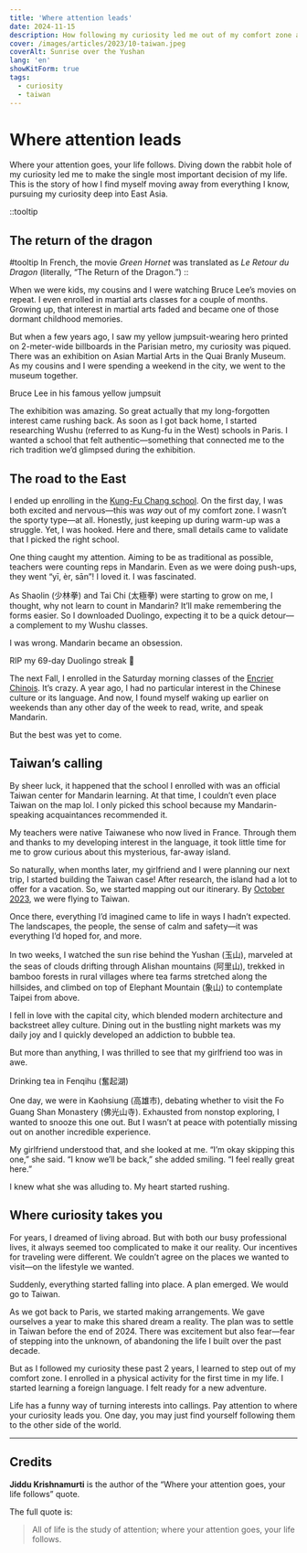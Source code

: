 ```yaml
---
title: 'Where attention leads'
date: 2024-11-15
description: How following my curiosity led me out of my comfort zone and until the other side of the world.
cover: /images/articles/2023/10-taiwan.jpeg
coverAlt: Sunrise over the Yushan
lang: 'en'
showKitForm: true
tags:
  - curiosity
  - taiwan
---
```


# Where attention leads

Where your attention goes, your life follows. Diving down the rabbit hole of my curiosity led me to make the single most important decision of my life. This is the story of how I find myself moving away from everything I know, pursuing my curiosity deep into East Asia.

::tooltip
## The return of the dragon

#tooltip
In French, the movie _Green Hornet_ was translated as _Le Retour du Dragon_ (literally,  “The Return of the Dragon.”)
::

When we were kids, my cousins and I were watching Bruce Lee’s movies on repeat. I even enrolled in martial arts classes for a couple of months. Growing up, that interest in martial arts faded and became one of those dormant childhood memories.

But when a few years ago, I saw my yellow jumpsuit-wearing hero printed on 2-meter-wide billboards in the Parisian metro, my curiosity was piqued. There was an exhibition on Asian Martial Arts in the Quai Branly Museum. As my cousins and I were spending a weekend in the city, we went to the museum together.

<article-image src="/images/articles/following-curiosity/ultime-combat-exhibition.jpg" alt="Ad for the Martial Arts exhibition in the Quai Branly Museum" title="The Ultime Combat exhibition" width="1134" height="1701">
  Bruce Lee in his famous yellow jumpsuit
</article-image>

The exhibition was amazing. So great actually that my long-forgotten interest came rushing back. As soon as I got back home, I started researching Wushu (referred to as Kung-fu in the West) schools in Paris. I wanted a school that felt authentic—something that connected me to the rich tradition we’d glimpsed during the exhibition.

## The road to the East

I ended up enrolling in the [Kung-Fu Chang school](https://kungfuchang.fr/?ref=laurentcazanove.com). On the first day, I was both excited and nervous—this was _way_ out of my comfort zone. I wasn’t the sporty type—at all. Honestly, just keeping up during warm-up was a struggle. Yet, I was hooked. Here and there, small details came to validate that I picked the right school.

One thing caught my attention. Aiming to be as traditional as possible, teachers were counting reps in Mandarin. Even as we were doing push-ups, they went “yī, èr, sān”! I loved it. I was fascinated.

As Shaolin (少林拳) and Tai Chi (太極拳) were starting to grow on me, I thought, why not learn to count in Mandarin? It’ll make remembering the forms easier. So I downloaded Duolingo, expecting it to be a quick detour—a complement to my Wushu classes.

I was wrong. Mandarin became an obsession.

<article-image src="/images/articles/following-curiosity/duolingo-streak.png" alt="A 75-day Duolingo streak achievement" title="My 75-day Duolingo streak" width="1272" height="224">
  RIP my 69-day Duolingo streak 🥲
</article-image>

The next Fall, I enrolled in the Saturday morning classes of the [Encrier Chinois](https://www.apprendre-le-chinois.fr/?ref=laurentcazanove.com). It’s crazy. A year ago, I had no particular interest in the Chinese culture or its language. And now, I found myself waking up earlier on weekends than any other day of the week to read, write, and speak Mandarin.

But the best was yet to come.

<blog-kit-form form="in-article"></blog-kit-form>

## Taiwan’s calling

By sheer luck, it happened that the school I enrolled with was an official Taiwan center for Mandarin learning. At that time, I couldn’t even place Taiwan on the map lol. I only picked this school because my Mandarin-speaking acquaintances recommended it.

My teachers were native Taiwanese who now lived in France. Through them and thanks to my developing interest in the language, it took little time for me to grow curious about this mysterious, far-away island.

So naturally, when months later, my girlfriend and I were planning our next trip, I started building the Taiwan case! After research, the island had a lot to offer for a vacation. So, we started mapping out our itinerary. By [October 2023](/blog/2023#october), we were flying to Taiwan.

Once there, everything I’d imagined came to life in ways I hadn’t expected. The landscapes, the people, the sense of calm and safety—it was everything I’d hoped for, and more.

In two weeks, I watched the sun rise behind the Yushan (玉山), marveled at the seas of clouds drifting through Alishan mountains (阿里山), trekked in bamboo forests in rural villages where tea farms stretched along the hillsides, and climbed on top of Elephant Mountain (象山) to contemplate Taipei from above.

I fell in love with the capital city, which blended modern architecture and backstreet alley culture. Dining out in the bustling night markets was my daily joy and I quickly developed an addiction to bubble tea.

But more than anything, I was thrilled to see that my girlfriend too was in awe.

<article-image src="/images/articles/following-curiosity/rosie.jpg" alt="A woman writing in a notebook" title="My girlfriend writing in her diary" width="4624" height="2604">
  Drinking tea in Fenqihu (奮起湖)
</article-image>

One day, we were in Kaohsiung (高雄市), debating whether to visit the Fo Guang Shan Monastery (佛光山寺). Exhausted from nonstop exploring, I wanted to snooze this one out. But I wasn’t at peace with potentially missing out on another incredible experience.

My girlfriend understood that, and she looked at me. “I’m okay skipping this one,” she said. “I know we’ll be back,” she added smiling. “I feel really great here.”

I knew what she was alluding to. My heart started rushing.

## Where curiosity takes you

For years, I dreamed of living abroad. But with both our busy professional lives, it always seemed too complicated to make it our reality. Our incentives for traveling were different. We couldn’t agree on the places we wanted to visit—on the lifestyle we wanted.

Suddenly, everything started falling into place. A plan emerged. We would go to Taiwan.

As we got back to Paris, we started making arrangements. We gave ourselves a year to make this shared dream a reality. The plan was to settle in Taiwan before the end of 2024. There was excitement but also fear—fear of stepping into the unknown, of abandoning the life I built over the past decade.

But as I followed my curiosity these past 2 years, I learned to step out of my comfort zone. I enrolled in a physical activity for the first time in my life. I started learning a foreign language. I felt ready for a new adventure.

Life has a funny way of turning interests into callings. Pay attention to where your curiosity leads you. One day, you may just find yourself following them to the other side of the world.

---

## Credits

**Jiddu Krishnamurti** is the author of the “Where your attention goes, your life follows” quote.

The full quote is:

> All of life is the study of attention; where your attention goes, your life follows.
